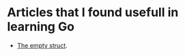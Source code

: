 # Articles that I found usefull in learning Go


* [The empty struct](https://dave.cheney.net/2014/03/25/the-empty-struct).


